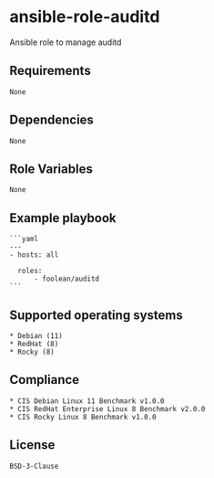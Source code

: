 # ansible-role-auditd

Ansible role to manage auditd


## Requirements

    None


## Dependencies

    None


## Role Variables

    None


## Example playbook

    ```yaml
    ---
    - hosts: all

      roles:
          - foolean/auditd
    ```


## Supported operating systems

    * Debian (11)
    * RedHat (8)
    * Rocky (8)


## Compliance

    * CIS Debian Linux 11 Benchmark v1.0.0
    * CIS RedHat Enterprise Linux 8 Benchmark v2.0.0
    * CIS Rocky Linux 8 Benchmark v1.0.0


## License

    BSD-3-Clause

